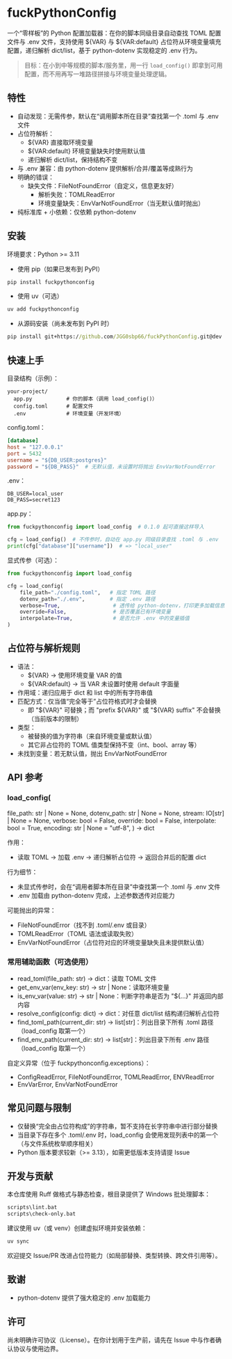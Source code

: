 # fuckPythonConfig

一个“零样板”的 Python 配置加载器：在你的脚本同级目录自动查找 TOML 配置文件与 .env 文件，支持使用 ${VAR} 与 ${VAR:default} 占位符从环境变量填充配置，递归解析 dict/list，基于 python-dotenv 实现稳定的 .env 行为。

> 目标：在小到中等规模的脚本/服务里，用一行 `load_config()` 即拿到可用配置，而不用再写一堆路径拼接与环境变量处理逻辑。

## 特性

- 自动发现：无需传参，默认在“调用脚本所在目录”查找第一个 .toml 与 .env 文件
- 占位符解析：
  - ${VAR} 直接取环境变量
  - ${VAR:default} 环境变量缺失时使用默认值
  - 递归解析 dict/list，保持结构不变
- 与 .env 兼容：由 python-dotenv 提供解析/合并/覆盖等成熟行为
- 明确的错误：
  - 缺失文件：FileNotFoundError（自定义，信息更友好）
    - 解析失败：TOMLReadError
    - 环境变量缺失：EnvVarNotFoundError（当无默认值时抛出）
- 纯标准库 + 小依赖：仅依赖 python-dotenv

## 安装

环境要求：Python >= 3.11

- 使用 pip（如果已发布到 PyPI）

```cmd
pip install fuckpythonconfig
```

- 使用 uv（可选）

```cmd
uv add fuckpythonconfig
```

- 从源码安装（尚未发布到 PyPI 时）

```cmd
pip install git+https://github.com/JGG0sbp66/fuckPythonConfig.git@dev
```

## 快速上手

目录结构（示例）：

```text
your-project/
  app.py           # 你的脚本（调用 load_config()）
  config.toml      # 配置文件
  .env             # 环境变量（开发环境）
```

config.toml：

```toml
[database]
host = "127.0.0.1"
port = 5432
username = "${DB_USER:postgres}"
password = "${DB_PASS}"  # 无默认值，未设置时将抛出 EnvVarNotFoundError
```

.env：

```dotenv
DB_USER=local_user
DB_PASS=secret123
```

app.py：

```python
from fuckpythonconfig import load_config  # 0.1.0 起可直接这样导入

cfg = load_config()  # 不传参时，自动在 app.py 同级目录查找 .toml 与 .env
print(cfg["database"]["username"])  # => "local_user"
```

显式传参（可选）：

```python
from fuckpythonconfig import load_config

cfg = load_config(
    file_path="./config.toml",   # 指定 TOML 路径
    dotenv_path="./.env",        # 指定 .env 路径
    verbose=True,                 # 透传给 python-dotenv，打印更多加载信息
    override=False,               # 是否覆盖已有环境变量
    interpolate=True,             # 是否允许 .env 中的变量插值
)
```

## 占位符与解析规则

- 语法：
  - ${VAR} → 使用环境变量 VAR 的值
  - ${VAR:default} → 当 VAR 未设置时使用 default 字面量
- 作用域：递归应用于 dict 和 list 中的所有字符串值
- 匹配方式：仅当值“完全等于”占位符格式时才会替换
  - 即 "${VAR}" 可替换；而 "prefix ${VAR}" 或 "${VAR} suffix" 不会替换（当前版本的限制）
- 类型：
  - 被替换的值为字符串（来自环境变量或默认值）
  - 其它非占位符的 TOML 值类型保持不变（int、bool、array 等）
- 未找到变量：若无默认值，抛出 EnvVarNotFoundError

## API 参考

### load_config(

file_path: str | None = None,
dotenv_path: str | None = None,
stream: IO[str] | None = None,
verbose: bool = False,
override: bool = False,
interpolate: bool = True,
encoding: str | None = "utf-8",
) -> dict

作用：

- 读取 TOML → 加载 .env → 递归解析占位符 → 返回合并后的配置 dict

行为细节：

- 未显式传参时，会在“调用者脚本所在目录”中查找第一个 .toml 与 .env 文件
- .env 加载由 python-dotenv 完成，上述参数透传对应能力

可能抛出的异常：

- FileNotFoundError（找不到 .toml/.env 或目录）
- TOMLReadError（TOML 语法或读取失败）
- EnvVarNotFoundError（占位符对应的环境变量缺失且未提供默认值）

### 常用辅助函数（可选使用）

- read_toml(file_path: str) -> dict：读取 TOML 文件
- get_env_var(env_key: str) -> str | None：读取环境变量
- is_env_var(value: str) -> str | None：判断字符串是否为 "${...}" 并返回内部内容
- resolve_config(config: dict) -> dict：对任意 dict/list 结构递归解析占位符
- find_toml_path(current_dir: str) -> list[str]：列出目录下所有 .toml 路径（load_config 取第一个）
- find_env_path(current_dir: str) -> list[str]：列出目录下所有 .env 路径（load_config 取第一个）

自定义异常（位于 fuckpythonconfig.exceptions）：

- ConfigReadError, FileNotFoundError, TOMLReadError, ENVReadError
- EnvVarError, EnvVarNotFoundError

## 常见问题与限制

- 仅替换“完全由占位符构成”的字符串，暂不支持在长字符串中进行部分替换
- 当目录下存在多个 .toml/.env 时，load_config 会使用发现列表中的第一个（与文件系统枚举顺序相关）
- Python 版本要求较新（>= 3.13），如需更低版本支持请提 Issue

## 开发与贡献

本仓库使用 Ruff 做格式与静态检查，根目录提供了 Windows 批处理脚本：

```cmd
scripts\lint.bat
scripts\check-only.bat
```

建议使用 uv（或 venv）创建虚拟环境并安装依赖：

```cmd
uv sync
```

欢迎提交 Issue/PR 改进占位符能力（如局部替换、类型转换、跨文件引用等）。

## 致谢

- python-dotenv 提供了强大稳定的 .env 加载能力

## 许可

尚未明确许可协议（License）。在你计划用于生产前，请先在 Issue 中与作者确认协议与使用边界。
